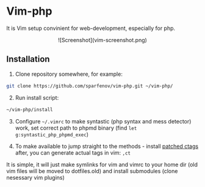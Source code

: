 # Vim-php
It is Vim setup convinient for web-development, especially for php.
<center>![Screenshot](vim-screenshot.png)</center>

## Installation
1. Clone repository somewhere, for example:

 ```bash
 git clone https://github.com/sparfenov/vim-php.git ~/vim-php/
 ```
2. Run install script:

 ```bash
 ~/vim-php/install 
 ```
3. Configure `~/.vimrc` to make syntastic (php syntax and mess detector) work, set correct path to phpmd binary (find `let g:syntastic_php_phpmd_exec`)

4. To make available to jump straight to the methods - install [patched ctags](https://github.com/shawncplus/phpcomplete.vim/wiki/Patched-ctags)
 after, you can generate actual tags in vim: `,ct`

It is simple, it will just make symlinks for vim and vimrc to your home dir (old vim files will be moved to dotfiles.old) and install submodules (clone nesessary vim plugins)
